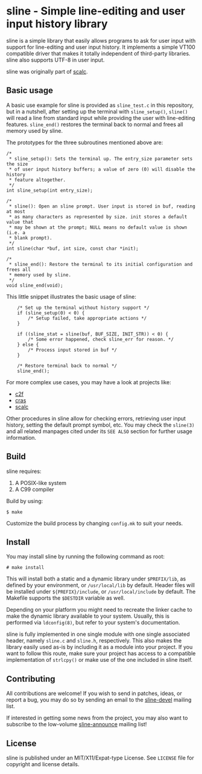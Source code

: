 # sline - Simple line-editing and user input history library

sline is a simple library that easily allows programs to ask for user input 
with support for line-editing and user input history. It implements a simple
VT100 compatible driver that makes it totally independent of third-party 
libraries. sline also supports UTF-8 in user input.

sline was originally part of [scalc](https://sr.ht/~arivigo/scalc).

## Basic usage

A basic use example for sline is provided as ``sline_test.c`` in this 
repository, but in a nutshell, after setting up the terminal with 
``sline_setup()``, ``sline()`` will read a line from standard input while 
providing the user with line-editing features. ``sline_end()`` restores the
terminal back to normal and frees all memory used by sline.

The prototypes for the three subroutines mentioned above are:

```
/* 
 * sline_setup(): Sets the terminal up. The entry_size parameter sets the size
 * of user input history buffers; a value of zero (0) will disable the history
 * feature altogether.
 */
int sline_setup(int entry_size);

/*
 * sline(): Open an sline prompt. User input is stored in buf, reading at most
 * as many characters as represented by size. init stores a default value that
 * may be shown at the prompt; NULL means no default value is shown (i.e. a
 * blank prompt).
 */
int sline(char *buf, int size, const char *init);

/*
 * sline_end(): Restore the terminal to its initial configuration and frees all
 * memory used by sline.
 */
void sline_end(void);
```

This little snippet illustrates the basic usage of sline:

```
	/* Set up the terminal without history support */
	if (sline_setup(0) < 0) {
		/* Setup failed, take appropriate actions */
	}

	if ((sline_stat = sline(buf, BUF_SIZE, INIT_STR)) < 0) {
		/* Some error happened, check sline_err for reason. */
	} else {
		/* Process input stored in buf */
	}
	
	/* Restore terminal back to normal */
	sline_end();
```

For more complex use cases, you may have a look at projects like:

* [c2f](https://sr.ht/~arivigo/c2f)
* [cras](https://sr.ht/~arivigo/cras)
* [scalc](https://sr.ht/~arivigo/scalc)

Other procedures in sline allow for checking errors, retrieving user input 
history, setting the default prompt symbol, etc. You may check the 
``sline(3)`` and all related manpages cited under its ``SEE ALSO`` section for 
further usage information.  

## Build

sline requires:

1. A POSIX-like system
2. A C99 compiler

Build by using:

```
$ make
```

Customize the build process by changing ``config.mk`` to suit your needs.

## Install

You may install sline by running the following command as root:

```
# make install
```

This will install both a static and a dynamic library under ``$PREFIX/lib``, as 
defined by your environment, or ``/usr/local/lib`` by default. Header files 
will be installed under ``${PREFIX}/include``, or ``/usr/local/include`` by 
default. The Makefile supports the ``$DESTDIR`` variable as well.

Depending on your platform you might need to recreate the linker cache to make
the dynamic library available to your system. Usually, this is performed via
``ldconfig(8)``, but refer to your system's documentation.

sline is fully implemented in one single module with one single associated
header, namely ``sline.c`` and ``sline.h``, respectively. This also makes the
library easily used as-is by including it as a module into your project. If
you want to follow this route, make sure your project has access to a
compatible implementation of ``strlcpy()`` or make use of the one included in 
sline itself.

## Contributing

All contributions are welcome! If you wish to send in patches, ideas, or report
a bug, you may do so by sending an email to the
[sline-devel](https://lists.sr.ht/~arivigo/sline-devel) mailing list.

If interested in getting some news from the project, you may also want to
subscribe to the low-volume
[sline-announce](https://lists.sr.ht/~arivigo/sline-announce) mailing list!

## License

sline is published under an MIT/X11/Expat-type License. See ``LICENSE`` file
for copyright and license details.
